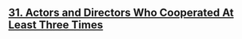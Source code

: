 <h2><a href="https://leetcode.com/problems/actors-and-directors-who-cooperated-at-least-three-times/?envType=study-plan&id=sql-i">31.  Actors and Directors Who Cooperated At Least Three Times
